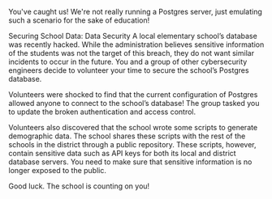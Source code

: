 You've caught us!
We're not really running a Postgres server, just emulating such a scenario for the sake of education!

Securing School Data: Data Security
A local elementary school’s database was recently hacked. While the administration believes sensitive information of the students was not the target of this breach, they do not want similar incidents to occur in the future. You and a group of other cybersecurity engineers decide to volunteer your time to secure the school’s Postgres database.

Volunteers were shocked to find that the current configuration of Postgres allowed anyone to connect to the school’s database! The group tasked you to update the broken authentication and access control.

Volunteers also discovered that the school wrote some scripts to generate demographic data. The school shares these scripts with the rest of the schools in the district through a public repository. These scripts, however, contain sensitive data such as API keys for both its local and district database servers. You need to make sure that sensitive information is no longer exposed to the public.

Good luck. The school is counting on you!

